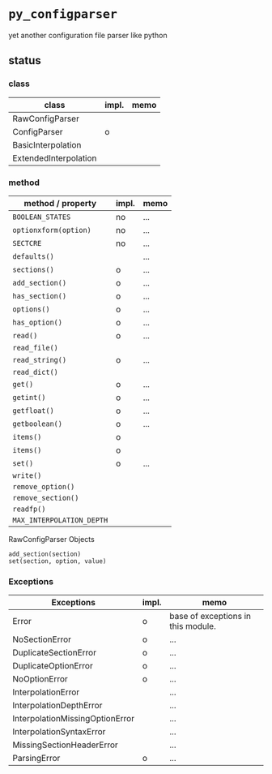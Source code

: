# `py_configparser`
yet another configuration file parser like python


## status

### class

class             | impl. | memo
----------------------|---|-----
RawConfigParser       |   |
ConfigParser          | o |
BasicInterpolation    |   |
ExtendedInterpolation |   |


### method

method / property       | impl. | memo
--------------------------|-----|------
`BOOLEAN_STATES`          | no  | ...
`optionxform(option)`     | no  | ...
`SECTCRE`                 | no  | ...
`defaults()`              |     | ...
`sections()`              | o   | ...
`add_section()`           | o   | ...
`has_section()`           | o   | ...
`options()`               | o   | ...
`has_option()`            | o   | ...
`read()`                  | o   | ...
`read_file()`             |     |
`read_string()`           | o   | ...
`read_dict()`             |     |
`get()`                   | o   | ...
`getint()`                | o   | ...
`getfloat()`              | o   | ...
`getboolean()`            | o   | ...
`items()`                 | o   |
`items()`                 | o   |
`set()`                   | o   | ...
`write()`                 |     |
`remove_option()`         |     |
`remove_section()`        |     |
`readfp()`                |     |
`MAX_INTERPOLATION_DEPTH` |     |


RawConfigParser Objects

    add_section(section)
    set(section, option, value)


### Exceptions

Exceptions                  | impl. | memo
--------------------------------|---|-------
Error                           | o | base of exceptions in this module.
NoSectionError                  | o | ...
DuplicateSectionError           | o | ...
DuplicateOptionError            | o | ...
NoOptionError                   | o | ...
InterpolationError              |   | ...
InterpolationDepthError         |   | ...
InterpolationMissingOptionError |   | ...
InterpolationSyntaxError        |   | ...
MissingSectionHeaderError       |   | ...
ParsingError                    | o | ...


